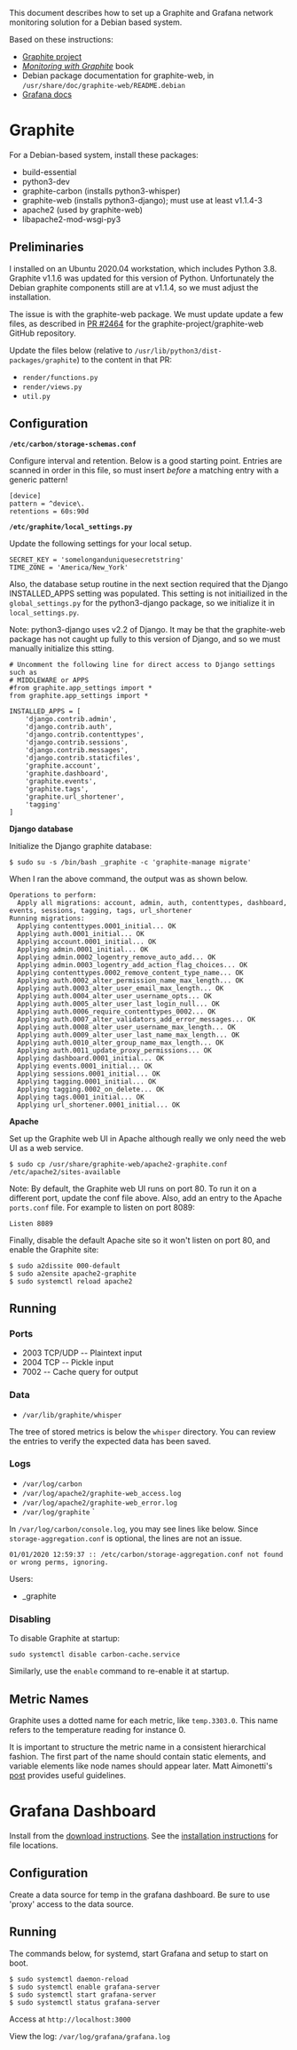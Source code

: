 This document describes how to set up a Graphite and Grafana network monitoring solution for a Debian based system.

Based on these instructions:

* [Graphite project](http://graphite.readthedocs.io/en/latest/index.html)
* [*Monitoring with Graphite*](http://shop.oreilly.com/product/0636920035794.do) book
* Debian package documentation for graphite-web, in `/usr/share/doc/graphite-web/README.debian`
* [Grafana docs](http://shop.oreilly.com/product/0636920035794.do)


Graphite
========

For a Debian-based system, install these packages:

* build-essential
* python3-dev
* graphite-carbon (installs python3-whisper)
* graphite-web (installs python3-django); must use at least v1.1.4-3
* apache2 (used by graphite-web)
* libapache2-mod-wsgi-py3

Preliminaries
-------------
I installed on an Ubuntu 2020.04 workstation, which includes Python 3.8. Graphite v1.1.6 was updated for this version of Python. Unfortunately the Debian graphite components still are at v1.1.4, so we must adjust the installation.

The issue is with the graphite-web package. We must update update a few files, as described in [PR #2464](https://github.com/graphite-project/graphite-web/pull/2464/files) for the graphite-project/graphite-web GitHub repository.

Update the files below (relative to `/usr/lib/python3/dist-packages/graphite`) to the content in that PR:

* `render/functions.py`
* `render/views.py`
* `util.py`


Configuration
-------------

**`/etc/carbon/storage-schemas.conf`**

Configure interval and retention. Below is a good starting point. Entries are scanned in order in this file, so must insert *before* a matching entry with a generic pattern!

```
[device]
pattern = ^device\.
retentions = 60s:90d
```

**`/etc/graphite/local_settings.py`**

Update the following settings for your local setup.

```
SECRET_KEY = 'somelonganduniquesecretstring'
TIME_ZONE = 'America/New_York'
```

Also, the database setup routine in the next section required that the Django INSTALLED_APPS setting was populated. This setting is not initiailized in the `global_settings.py` for the python3-django package, so we initialize it in `local_settings.py`.

Note: python3-django uses v2.2 of Django. It may be that the graphite-web package has not caught up fully to this version of Django, and so we must manually initialize this stting.
```
# Uncomment the following line for direct access to Django settings such as
# MIDDLEWARE or APPS
#from graphite.app_settings import *
from graphite.app_settings import *

INSTALLED_APPS = [
    'django.contrib.admin',
    'django.contrib.auth',
    'django.contrib.contenttypes',
    'django.contrib.sessions',
    'django.contrib.messages',
    'django.contrib.staticfiles',
    'graphite.account',
    'graphite.dashboard',
    'graphite.events',
    'graphite.tags',
    'graphite.url_shortener',
    'tagging'
]
```

**Django database**

Initialize the Django graphite database:

```
$ sudo su -s /bin/bash _graphite -c 'graphite-manage migrate'
```

When I ran the above command, the output was as shown below.
```
Operations to perform:
  Apply all migrations: account, admin, auth, contenttypes, dashboard, events, sessions, tagging, tags, url_shortener
Running migrations:
  Applying contenttypes.0001_initial... OK
  Applying auth.0001_initial... OK
  Applying account.0001_initial... OK
  Applying admin.0001_initial... OK
  Applying admin.0002_logentry_remove_auto_add... OK
  Applying admin.0003_logentry_add_action_flag_choices... OK
  Applying contenttypes.0002_remove_content_type_name... OK
  Applying auth.0002_alter_permission_name_max_length... OK
  Applying auth.0003_alter_user_email_max_length... OK
  Applying auth.0004_alter_user_username_opts... OK
  Applying auth.0005_alter_user_last_login_null... OK
  Applying auth.0006_require_contenttypes_0002... OK
  Applying auth.0007_alter_validators_add_error_messages... OK
  Applying auth.0008_alter_user_username_max_length... OK
  Applying auth.0009_alter_user_last_name_max_length... OK
  Applying auth.0010_alter_group_name_max_length... OK
  Applying auth.0011_update_proxy_permissions... OK
  Applying dashboard.0001_initial... OK
  Applying events.0001_initial... OK
  Applying sessions.0001_initial... OK
  Applying tagging.0001_initial... OK
  Applying tagging.0002_on_delete... OK
  Applying tags.0001_initial... OK
  Applying url_shortener.0001_initial... OK
```

**Apache**

Set up the Graphite web UI in Apache although really we only need the web UI as a web service.
```
$ sudo cp /usr/share/graphite-web/apache2-graphite.conf /etc/apache2/sites-available

```

Note: By default, the Graphite web UI runs on port 80. To run it on a different port, update the conf file above. Also, add an entry to the Apache `ports.conf` file. For example to listen on port 8089:

```
Listen 8089
```

Finally, disable the default Apache site so it won't listen on port 80, and enable the Graphite site:
```
$ sudo a2dissite 000-default
$ sudo a2ensite apache2-graphite
$ sudo systemctl reload apache2
```

Running
-------

### Ports

* 2003 TCP/UDP -- Plaintext input
* 2004 TCP -- Pickle input
* 7002 -- Cache query for output

### Data

* `/var/lib/graphite/whisper`

The tree of stored metrics is below the `whisper` directory. You can review the entries to verify the expected data has been saved.

### Logs

* `/var/log/carbon`
* `/var/log/apache2/graphite-web_access.log`
* `/var/log/apache2/graphite-web_error.log`
* `/var/log/graphite`
`

In `/var/log/carbon/console.log`, you may see lines like below. Since `storage-aggregation.conf` is optional, the lines are not an issue.

```
01/01/2020 12:59:37 :: /etc/carbon/storage-aggregation.conf not found or wrong perms, ignoring.
```

Users:

* _graphite

### Disabling

To disable Graphite at startup:

```
sudo systemctl disable carbon-cache.service
```

Similarly, use the `enable` command to re-enable it at startup.

Metric Names
------------

Graphite uses a dotted name for each metric, like `temp.3303.0`. This name refers to the temperature reading for instance 0. 

It is important to structure the metric name in a consistent hierarchical fashion. The first part of the name should contain static elements, and variable elements like node names should appear later. Matt Aimonetti's [post](https://matt.aimonetti.net/posts/2013/06/26/practical-guide-to-graphite-monitoring/)
provides useful guidelines.


Grafana Dashboard
=================

Install from the [download instructions](https://grafana.com/grafana/download). See the [installation instructions](http://docs.grafana.org/installation/debian/) for file locations.

Configuration
-------------

Create a data source for temp in the grafana dashboard. Be sure to use 'proxy' access to the data source.

Running
-------

The commands below, for systemd, start Grafana and setup to start on boot.

```
$ sudo systemctl daemon-reload
$ sudo systemctl enable grafana-server
$ sudo systemctl start grafana-server
$ sudo systemctl status grafana-server
```

Access at `http://localhost:3000`

View the log: `/var/log/grafana/grafana.log`
